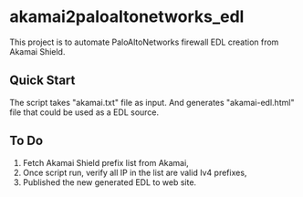 # akamai2paloaltonetworks_edl

This project is to automate PaloAltoNetworks firewall EDL creation from Akamai Shield. 

## Quick Start

The script takes "akamai.txt" file as input.
And generates "akamai-edl.html" file that could be used as a EDL source.

## To Do

1. Fetch Akamai Shield prefix list from Akamai,
2. Once script run, verify all IP in the list are valid Iv4 prefixes,
3. Published the new generated EDL to web site. 
